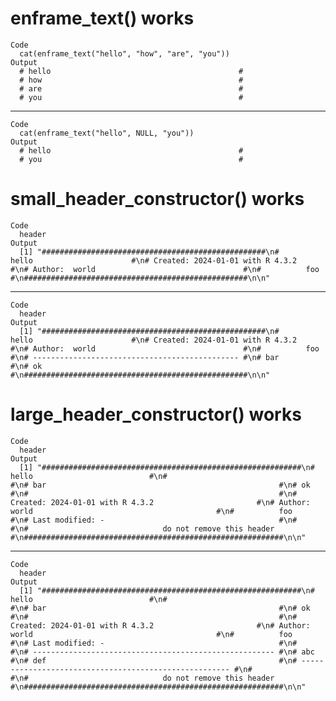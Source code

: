 # enframe_text() works

    Code
      cat(enframe_text("hello", "how", "are", "you"))
    Output
      # hello                                          #
      # how                                            #
      # are                                            #
      # you                                            #

---

    Code
      cat(enframe_text("hello", NULL, "you"))
    Output
      # hello                                          #
      # you                                            #

# small_header_constructor() works

    Code
      header
    Output
      [1] "##################################################\n#                     hello                      #\n# Created: 2024-01-01 with R 4.3.2               #\n# Author:  world                                 #\n#          foo                                   #\n##################################################\n\n"

---

    Code
      header
    Output
      [1] "##################################################\n#                     hello                      #\n# Created: 2024-01-01 with R 4.3.2               #\n# Author:  world                                 #\n#          foo                                   #\n# ---------------------------------------------- #\n# bar                                            #\n# ok                                             #\n##################################################\n\n"

# large_header_constructor() works

    Code
      header
    Output
      [1] "##########################################################\n#                         hello                          #\n#                                                        #\n# bar                                                    #\n# ok                                                     #\n#                                                        #\n# Created: 2024-01-01 with R 4.3.2                       #\n# Author:  world                                         #\n#          foo                                           #\n# Last modified: -                                       #\n#                                                        #\n#                              do not remove this header #\n##########################################################\n\n"

---

    Code
      header
    Output
      [1] "##########################################################\n#                         hello                          #\n#                                                        #\n# bar                                                    #\n# ok                                                     #\n#                                                        #\n# Created: 2024-01-01 with R 4.3.2                       #\n# Author:  world                                         #\n#          foo                                           #\n# Last modified: -                                       #\n#                                                        #\n# ------------------------------------------------------ #\n# abc                                                    #\n# def                                                    #\n# ------------------------------------------------------ #\n#                                                        #\n#                              do not remove this header #\n##########################################################\n\n"


